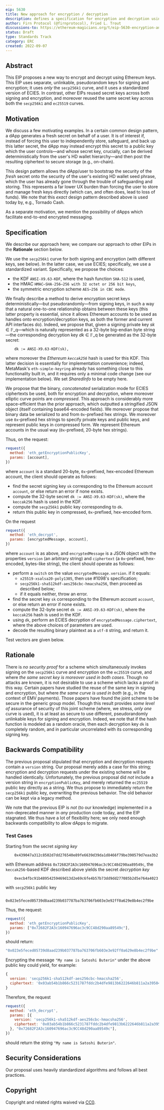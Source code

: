 ```yaml
---
eip: 5630
title: New approach for encryption / decryption
description: defines a specification for encryption and decryption using deterministically derived, pseudorandom keys.
author: Firn Protocol (@firnprotocol), Fried L. Trout
discussions-to: https://ethereum-magicians.org/t/eip-5630-encryption-and-decryption/10761
status: Draft
type: Standards Track
category: ERC
created: 2022-09-07
---
```



## Abstract

This EIP proposes a new way to encrypt and decrypt using Ethereum keys. This EIP uses separate, unlinkable, pseudorandom keys for signing and encryption; it uses _only_ the `secp256k1` curve, and it uses a standardized version of ECIES. In contrast, other EIPs reused secret keys across both signing and encryption, and moreover reused the same secret key across both the `secp256k1` and `ec25519` curves.

## Motivation

We discuss a few motivating examples. In a certain common design pattern, a dApp generates a fresh secret on behalf of a user. It is of interest if, instead of forcing this user to independently store, safeguard, and back up this latter secret, the dApp may instead encrypt this secret to a public key which the user controls—and whose secret key, crucially, can be derived deterministically from the user's HD wallet hierarchy—and then post the resulting ciphertext to secure storage (e.g., on-chain).

This design pattern allows the dApp/user to bootstrap the security of the _fresh_ secret onto the security of the user's existing HD wallet seed phrase, which the user has already gone through the trouble of safeguarding and storing. This represents a far lower UX burden than forcing the user to store and manage fresh keys directly (which can, and often does, lead to loss of funds). We note that this _exact_ design pattern described above is used today by, e.g., Tornado Cash.

As a separate motivation, we mention the possibility of dApps which facilitate end-to-end encrypted messaging.

## Specification

We describe our approach here; we compare our approach to other EIPs in the **Rationale** section below.

We use the `secp256k1` curve for both signing and encryption (with different keys, see below). In the latter case, we use ECIES; specifically, we use a standardized variant. Specifically, we propose the choices:

- the KDF `ANSI-X9.63-KDF`, where the hash function `SHA-512` is used,
- the HMAC `HMAC–SHA-256–256 with 32 octet or 256 bit keys`,
- the symmetric encryption scheme `AES–256 in CBC mode`.

We finally describe a method to derive encryption secret keys deterministically—but pseudorandomly—from signing keys, in such a way that a natural one-to-one relationship obtains between these keys (this latter property is essential, since it allows Ethereum accounts to be used as handles onto encryption/decryption keys, as both the former and current API interfaces do). Indeed, we propose that, given a signing private key _sk_ ∈ 𝔽_q—which is naturally represented as a 32-byte big-endian byte string—the corresponding decryption key _dk_ ∈ 𝔽_q be generated as the 32-byte secret:

```solidity
    dk := ANSI-X9.63-KDF(sk),
```

where moreover the _Ethereum `keccak256`_ hash is used for this KDF. This latter decision is essentially for implementation convenience; indeed, MetaMask's `eth-simple-keyring` already has something close to this functionality built in, and it requires only a minimal code change (see our implementation below). We set _SharedInfo_ to be empty here.

We propose that the binary, _concatenated_ serialization mode for ECIES ciphertexts be used, both for encryption and decryption, where moreover elliptic curve points are _compressed_. This approach is considerably more space-efficient than the prior approach, which outputted a stringified JSON object (itself containing base64-encoded fields). We moreover propose that binary data be serialized to and from `0x`-prefixed hex strings. We moreover use `0x`-prefixed hex strings to specify private keys and public keys, and represent public keys in compressed form. We represent Ethereum accounts in the usual way (`0x`-prefixed, 20-byte hex strings).

Thus, on the request:

```javascript
request({
  method: 'eth_getEncryptionPublicKey',
  params: [account],
})
```

where `account` is a standard 20-byte, `0x`-prefixed, hex-encoded Ethereum account, the client should operate as follows:
 - find the secret signing key `sk` corresponding to the Ethereum account `account`, or else return an error if none exists.
 - compute the 32-byte secret `dk := ANSI-X9.63-KDF(sk)`, where the `keccak256` hash is used in the KDF.
 - compute the `secp256k1` public key corresponding to `dk`.
 - return this public key in compressed, `0x`-prefixed, hex-encoded form.

On the request

```javascript
request({
  method: 'eth_decrypt',
  params: [encryptedMessage, account],
})
```

where `account` is as above, and `encryptedMessage` is a JSON object with the properties `version` (an arbitrary string) and `ciphertext` (a `0x`-prefixed, hex-encoded, bytes-like string), the client should operate as follows:
 - perform a `switch` on the value `encryptedMessage.version`. if it equals:
   - `x25519-xsalsa20-poly1305`, then use #1098's specification;
   - `secp256k1-sha512kdf-aes256cbc-hmacsha256`, then proceed as described below;
   - if it equals neither, throw an error.
 - find the secret key `sk` corresponding to the Ethereum account `account`, or else return an error if none exists.
 - compute the 32-byte secret `dk := ANSI-X9.63-KDF(sk)`, where the `keccak256` hash is used in the KDF.
 - using `dk`, perform an ECIES decryption of `encryptedMessage.ciphertext`, where the above choices of parameters are used.
 - decode the resulting binary plaintext as a `utf-8` string, and return it.

Test vectors are given below.
## Rationale

There is _no security proof_ for a scheme which simultaneously invokes signing on the `secp256k1` curve and encryption on the `ec25519` curve, and where _the same secret key is moreover used in both cases_. Though no attacks are known, it is not desirable to use a scheme which lacks a proof in this way. Certain papers have studied the reuse of the same key in signing and encryption, but where _the same curve is used in both_ (e.g., in the context of EMV payments). Those papers have found the joint scheme to be secure in the generic group model. Though this result provides _some level of_ assurance of security of this joint scheme (where, we stress, _only one_ curve is used), it is at least as secure to use different, pseudorandomly unlinkable keys for signing and encryption. Indeed, we note that if the hash function is modeled as a random oracle, then each decryption key `dk` is completely random, and in particular uncorrelated with its corresponding signing key.

## Backwards Compatibility
The previous proposal stipulated that encryption and decryption requests contain a `version` string. Our proposal merely adds a case for this string; encryption and decryption requests under the existing scheme will be handled identically. Unfortunately, the previous proposal did _not_ include a version string in `encryptionPublicKey`, and merely returned the `ec25519` public key directly as a string. We thus propose to immediately return the `secp256k1` public key, overwriting the previous behavior. The old behavior can be kept via a legacy method.

We note that the previous EIP is _not_ (to our knowledge) implemented in a non-deprecated manner in _any_ production code today, and the EIP stagnated. We thus have a lot of flexibility here; we only need enough backwards compatibility to allow dApps to migrate.

### Test Cases

Starting from the secret _signing key_

```
    0x439047a312c8502d7dd276540e89fe6639d39da1d8466f79be390579d7eaa3b2
```

with Ethereum address `0x72682F2A3c160947696ac3c9CC48d290aa89549c`, the `keccak256`-based KDF described above yields the secret _decryption key_

```
    0xecb4fbc91b48954259469d13d2e69c6fe4b57b73dd9dd277085b2d5e764a4023
```

with `secp256k1` public key

```
    0x023e5feced05739d8aad239b037787ba763706fb603e3e92ff0a629e8b4ec2f9be
```

Thus, the request:

```javascript
request({
  method: 'eth_getEncryptionPublicKey',
  params: ["0x72682F2A3c160947696ac3c9CC48d290aa89549c"],
})
```

should return:

```javascript
"0x023e5feced05739d8aad239b037787ba763706fb603e3e92ff0a629e8b4ec2f9be"
```

Encrypting the message `"My name is Satoshi Buterin"` under the above public key could yield, for example:

```javascript
{
  version: 'secp256k1-sha512kdf-aes256cbc-hmacsha256',
  ciphertext: '0x03ab54b1b866c5231787fddc2b4dfe9813b6222646b811a2a395040e24e098ae93e39ceedec5516dbf04dbd7b8f5f5030cde786f6aeed187b1d10965714f8d383c2240b4014809077248ddb66cc8bd86eb815dff0e42b0613bbdd3024532c19d0a',
}
```

Therefore, the request

```javascript
request({
  method: 'eth_decrypt',
  params: [{
    version: 'secp256k1-sha512kdf-aes256cbc-hmacsha256',
    ciphertext: '0x03ab54b1b866c5231787fddc2b4dfe9813b6222646b811a2a395040e24e098ae93e39ceedec5516dbf04dbd7b8f5f5030cde786f6aeed187b1d10965714f8d383c2240b4014809077248ddb66cc8bd86eb815dff0e42b0613bbdd3024532c19d0a',
  }, "0x72682F2A3c160947696ac3c9CC48d290aa89549c"],
})
```

should return the string `"My name is Satoshi Buterin"`.

## Security Considerations
Our proposal uses heavily standardized algorithms and follows all best practices.

## Copyright
Copyright and related rights waived via [CC0](../LICENSE.md).
